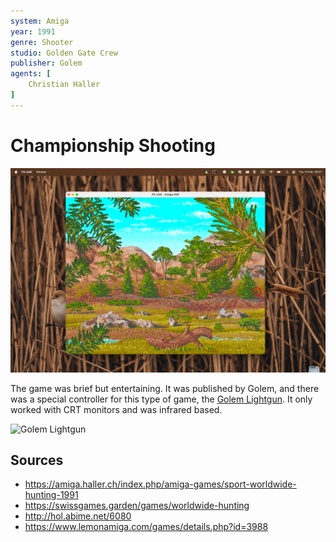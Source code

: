 ```yaml
---
system: Amiga
year: 1991
genre: Shooter
studio: Golden Gate Crew
publisher: Golem
agents: [
	Christian Haller
]
---
```

# Championship Shooting

![](assets/891fc34e21785a8a.jpeg)

The game was brief but entertaining. It was published by Golem, and there was a special controller for this type of game, the [Golem Lightgun](https://binarium.de/kupke_computertechnik_golem_light_gun). It only worked with CRT monitors and was infrared based.

![Golem Lightgun](assets/Pasted%20image%2020230215143812.png)

## Sources
- https://amiga.haller.ch/index.php/amiga-games/sport-worldwide-hunting-1991
- https://swissgames.garden/games/worldwide-hunting
- http://hol.abime.net/6080
- https://www.lemonamiga.com/games/details.php?id=3988